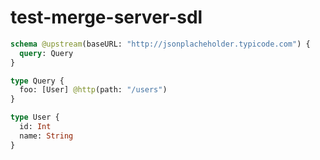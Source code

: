 # test-merge-server-sdl

```graphql @server
schema @upstream(baseURL: "http://jsonplacheholder.typicode.com") {
  query: Query
}

type Query {
  foo: [User] @http(path: "/users")
}

type User {
  id: Int
  name: String
}
```
